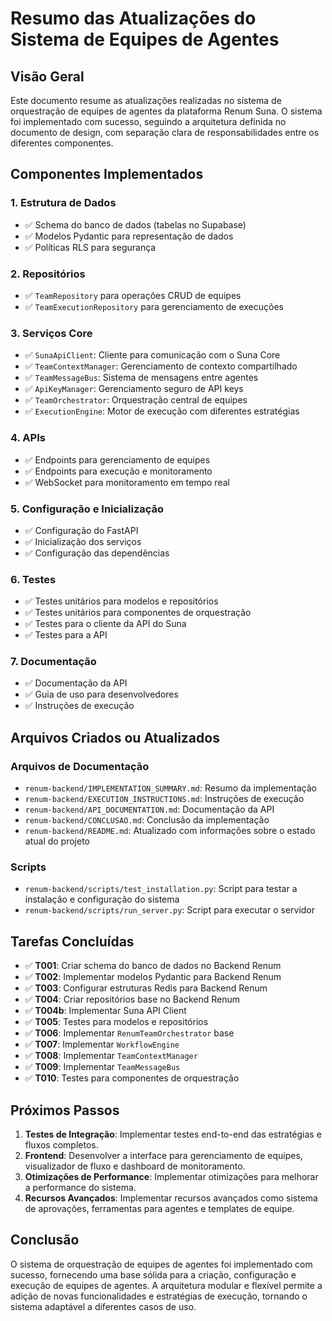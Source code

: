# Resumo das Atualizações do Sistema de Equipes de Agentes

## Visão Geral

Este documento resume as atualizações realizadas no sistema de orquestração de equipes de agentes da plataforma Renum Suna. O sistema foi implementado com sucesso, seguindo a arquitetura definida no documento de design, com separação clara de responsabilidades entre os diferentes componentes.

## Componentes Implementados

### 1. Estrutura de Dados
- ✅ Schema do banco de dados (tabelas no Supabase)
- ✅ Modelos Pydantic para representação de dados
- ✅ Políticas RLS para segurança

### 2. Repositórios
- ✅ `TeamRepository` para operações CRUD de equipes
- ✅ `TeamExecutionRepository` para gerenciamento de execuções

### 3. Serviços Core
- ✅ `SunaApiClient`: Cliente para comunicação com o Suna Core
- ✅ `TeamContextManager`: Gerenciamento de contexto compartilhado
- ✅ `TeamMessageBus`: Sistema de mensagens entre agentes
- ✅ `ApiKeyManager`: Gerenciamento seguro de API keys
- ✅ `TeamOrchestrator`: Orquestração central de equipes
- ✅ `ExecutionEngine`: Motor de execução com diferentes estratégias

### 4. APIs
- ✅ Endpoints para gerenciamento de equipes
- ✅ Endpoints para execução e monitoramento
- ✅ WebSocket para monitoramento em tempo real

### 5. Configuração e Inicialização
- ✅ Configuração do FastAPI
- ✅ Inicialização dos serviços
- ✅ Configuração das dependências

### 6. Testes
- ✅ Testes unitários para modelos e repositórios
- ✅ Testes unitários para componentes de orquestração
- ✅ Testes para o cliente da API do Suna
- ✅ Testes para a API

### 7. Documentação
- ✅ Documentação da API
- ✅ Guia de uso para desenvolvedores
- ✅ Instruções de execução

## Arquivos Criados ou Atualizados

### Arquivos de Documentação
- `renum-backend/IMPLEMENTATION_SUMMARY.md`: Resumo da implementação
- `renum-backend/EXECUTION_INSTRUCTIONS.md`: Instruções de execução
- `renum-backend/API_DOCUMENTATION.md`: Documentação da API
- `renum-backend/CONCLUSAO.md`: Conclusão da implementação
- `renum-backend/README.md`: Atualizado com informações sobre o estado atual do projeto

### Scripts
- `renum-backend/scripts/test_installation.py`: Script para testar a instalação e configuração do sistema
- `renum-backend/scripts/run_server.py`: Script para executar o servidor

## Tarefas Concluídas

- ✅ **T001**: Criar schema do banco de dados no Backend Renum
- ✅ **T002**: Implementar modelos Pydantic para Backend Renum
- ✅ **T003**: Configurar estruturas Redis para Backend Renum
- ✅ **T004**: Criar repositórios base no Backend Renum
- ✅ **T004b**: Implementar Suna API Client
- ✅ **T005**: Testes para modelos e repositórios
- ✅ **T006**: Implementar `RenumTeamOrchestrator` base
- ✅ **T007**: Implementar `WorkflowEngine`
- ✅ **T008**: Implementar `TeamContextManager`
- ✅ **T009**: Implementar `TeamMessageBus`
- ✅ **T010**: Testes para componentes de orquestração

## Próximos Passos

1. **Testes de Integração**: Implementar testes end-to-end das estratégias e fluxos completos.
2. **Frontend**: Desenvolver a interface para gerenciamento de equipes, visualizador de fluxo e dashboard de monitoramento.
3. **Otimizações de Performance**: Implementar otimizações para melhorar a performance do sistema.
4. **Recursos Avançados**: Implementar recursos avançados como sistema de aprovações, ferramentas para agentes e templates de equipe.

## Conclusão

O sistema de orquestração de equipes de agentes foi implementado com sucesso, fornecendo uma base sólida para a criação, configuração e execução de equipes de agentes. A arquitetura modular e flexível permite a adição de novas funcionalidades e estratégias de execução, tornando o sistema adaptável a diferentes casos de uso.